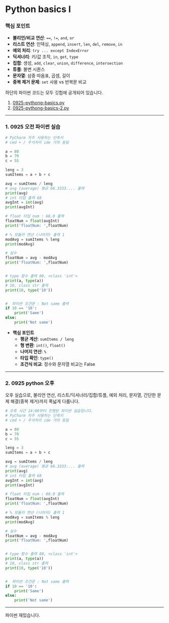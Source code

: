 # Python basics I

### 핵심 포인트

- **불리언/비교 연산**: `==`, `!=`, `and`, `or`
- **리스트 연산**: 인덱싱, `append`, `insert`, `len`, `del`, `remove`, `in`
- **예외 처리**: `try ... except IndexError`
- **딕셔너리**: 키/값 조작, `in`, `get`, `type`
- **집합**: 생성, `add`, `clear`, `union`, `difference`, `intersection`
- **튜플**: 불변 시퀀스
- **문자열**: 삼중 따옴표, 곱셈, 길이
- **중복 제거 문제**: `set` 사용 vs 반복문 비교

하단의 파이썬 코드는 모두 깃헙에 공개되어 있습니다.

1. [0925-pythong-basics.py](https://github.com/0teklee/devsec/blob/main/01-python-course/0925-python-basics.py)
2. [0925-pythong-basics-2.py](https://github.com/0teklee/devsec/blob/main/01-python-course/0925-python-basics-2.py)

---

### 1. 0925 오전 파이썬 실습

```python
# PyCharm 자주 사용하는 단축키
# cmd + / 주석처리 ide 거의 동일

a = 80
b = 70
c = 55

leng = 3
sumItems = a + b + c

avg = sumItems / leng
# avg (average) 평균 68.3333.... 출력
print(avg)
# int 타입 출력 68
avgInt = int(avg)
print(avgInt)

# float 타입 num : 68.0 출력
floatNum = float(avgInt)
print('floatNum: ',floatNum)

# % 모듈러 연산 (나머지) 출력 1
modAvg = sumItems % leng
print(modAvg)

# 실수
floatNum = avg - modAvg
print('floatNum: ',floatNum)


# type 함수 출력 80, <class 'int'>
print(a, type(a))
# 10, class str 출력
print(10, type('10'))


#  파이썬 조건문 : Not same 출력
if 10 == '10':
    print('Same')
else:
    print('Not same')
```

- **핵심 포인트**
  - **평균 계산**: `sumItems / leng`
  - **형 변환**: `int()`, `float()`
  - **나머지 연산**: `%`
  - **타입 확인**: `type()`
  - **조건식 비교**: 정수와 문자열 비교는 False

---

### 2. 0925 python 오후

오후 실습으로, 불리언 연산, 리스트/딕셔너리/집합/튜플, 예외 처리, 문자열, 간단한 문제 해결(중복 제거)까지 폭넓게 다룹니다.

```python
# 오후 시간 14:00부터 진행된 파이썬 실습입니다.
# PyCharm 자주 사용하는 단축키
# cmd + / 주석처리 ide 거의 동일

a = 80
b = 70
c = 55

leng = 3
sumItems = a + b + c

avg = sumItems / leng
# avg (average) 평균 68.3333.... 출력
print(avg)
# int 타입 출력 68
avgInt = int(avg)
print(avgInt)

# float 타입 num : 68.0 출력
floatNum = float(avgInt)
print('floatNum: ',floatNum)

# % 모듈러 연산 (나머지) 출력 1
modAvg = sumItems % leng
print(modAvg)

# 실수
floatNum = avg - modAvg
print('floatNum: ',floatNum)


# type 함수 출력 80, <class 'int'>
print(a, type(a))
# 10, class str 출력
print(10, type('10'))


#  파이썬 조건문 : Not same 출력
if 10 == '10':
    print('Same')
else:
    print('Not same')

```

---

파이썬 재밌습니다.
